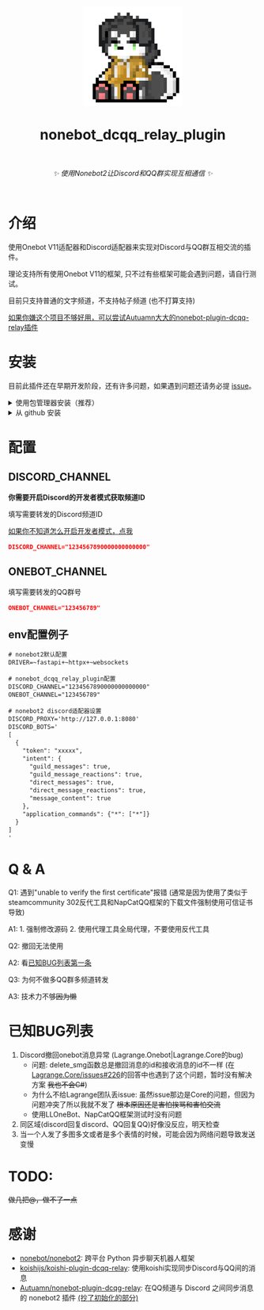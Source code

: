 <p align="center">
  <img src="https://raw.githubusercontent.com/PawTeamClub/.github/main/paw_temporary_icons.png" width="200" height="200">
</p>

<div align="center">
  
# nonebot_dcqq_relay_plugin

<br />

_✨ 使用Nonebot2让Discord和QQ群实现互相通信 ✨_

<br />

</div>

# 介绍

使用Onebot V11适配器和Discord适配器来实现对Discord与QQ群互相交流的插件。

理论支持所有使用Onebot V11的框架, 只不过有些框架可能会遇到问题，请自行测试。

目前只支持普通的文字频道，不支持帖子频道 (也不打算支持)

[如果你嫌这个项目不够好用，可以尝试Autuamn大大的nonebot-plugin-dcqq-relay插件](https://github.com/Autuamn/nonebot-plugin-dcqq-relay)

# 安装

目前此插件还在早期开发阶段，还有许多问题，如果遇到问题还请务必提 [issue](https://github.com/PawTeamClub/nonebot_dcqq_relay_plugin/issues)。

<details>
<summary>使用包管理器安装（推荐）</summary>
在 nonebot2 项目的插件目录下, 打开命令行, 根据你使用的包管理器, 输入相应的安装命令

<details>
<summary>pip</summary>

    pip install nonebot-dcqq-relay-plugin
</details>
<details>
<summary>pdm (未测试)</summary>

    pdm add nonebot-dcqq-relay-plugin
</details>
<details>
<summary>poetry</summary>

    poetry add nonebot-dcqq-relay-plugin
</details>


打开 nonebot2 项目的 `bot.py` 文件, 在其中写入

    nonebot.load_plugin('nonebot_dcqq_relay_plugin')

</details>

<details>
<summary>从 github 安装</summary>
在 nonebot2 项目的插件目录下, 打开命令行, 输入以下命令克隆此储存库

    git clone https://github.com/PawTeamClub/nonebot_dcqq_relay_plugin.git
  
打开 nonebot2 项目的 `bot.py` 文件, 在其中写入

    nonebot.load_plugin('src.plugins.nonebot_dcqq_relay_plugin')

</details>

# 配置

## DISCORD_CHANNEL

**你需要开启Discord的开发者模式获取频道ID**

填写需要转发的Discord频道ID

[如果你不知道怎么开启开发者模式，点我](https://beebom.com/how-enable-disable-developer-mode-discord/#:~:text=Turn%20on%20Discord%20Developer%20Mode%20%28Android%2C%20iOS%29%201,access%20the%20IDs%20of%20channels%20and%20messages.%20)

```json
DISCORD_CHANNEL="1234567890000000000000"
```

## ONEBOT_CHANNEL

填写需要转发的QQ群号

```json
ONEBOT_CHANNEL="123456789"
```

## env配置例子

```
# nonebot2默认配置
DRIVER=~fastapi+~httpx+~websockets

# nonebot_dcqq_relay_plugin配置
DISCORD_CHANNEL="1234567890000000000000"
ONEBOT_CHANNEL="123456789"

# nonebot2 discord适配器设置
DISCORD_PROXY='http://127.0.0.1:8080'
DISCORD_BOTS='
[
  {
    "token": "xxxxx",
    "intent": {
      "guild_messages": true,
      "guild_message_reactions": true,
      "direct_messages": true,
      "direct_message_reactions": true,
      "message_content": true
    },
    "application_commands": {"*": ["*"]}
  }
]
'
```

# Q & A

Q1: 遇到"unable to verify the first certificate"报错 (通常是因为使用了类似于steamcommunity 302反代工具和NapCatQQ框架的下载文件强制使用可信证书导致)

A1: 1. 强制修改源码 2. 使用代理工具全局代理，不要使用反代工具

Q2: 撤回无法使用

A2: 看[已知BUG列表第一条](#已知BUG列表)

Q3: 为何不做多QQ群多频道转发

A3: 技术力不够~~因为懒~~

# 已知BUG列表

1. Discord撤回onebot消息异常 (Lagrange.Onebot|Lagrange.Core的bug)
     - 问题: delete_smg函数总是撤回消息的id和接收消息的id不一样 (在[Lagrange.Core/issues#226](https://github.com/LagrangeDev/Lagrange.Core/issues/226#issuecomment-2009693106)的回答中也遇到了这个问题，暂时没有解决方案 ~~我也不会C#~~)
     - 为什么不给Lagrange团队丢issue: 虽然issue那边是Core的问题，但因为问题冲突了所以我就不发了 ~~根本原因还是害怕挨骂和害怕交流~~
     - 使用LLOneBot、NapCatQQ框架测试时没有问题
2. 同区域(discord回复discord、QQ回复QQ)好像没反应，明天检查
3. 当一个人发了多图多文或者是多个表情的时候，可能会因为网络问题导致发送变慢

# TODO:
~~做几把@，做不了一点~~

# 感谢

- [nonebot/nonebot2](https://github.com/nonebot/nonebot2): 跨平台 Python 异步聊天机器人框架
- [koishijs/koishi-plugin-dcqq-relay](https://github.com/koishijs/koishi-plugin-dcqq-relay): 使用koishi实现同步Discord与QQ间的消息
- [Autuamn/nonebot-plugin-dcqg-relay](https://github.com/Autuamn/nonebot-plugin-dcqg-relay): 在QQ频道与 Discord 之间同步消息的 nonebot2 插件 [(抄了初始化的部分)](https://github.com/PawTeamClub/nonebot_dcqq_relay_plugin/blob/main/nonebot_dcqq_relay_plugin/setup.py)